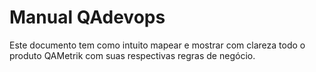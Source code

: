 # Manual QAdevops

Este documento tem como intuito mapear e mostrar com clareza todo o produto QAMetrik com suas respectivas regras de negócio.
